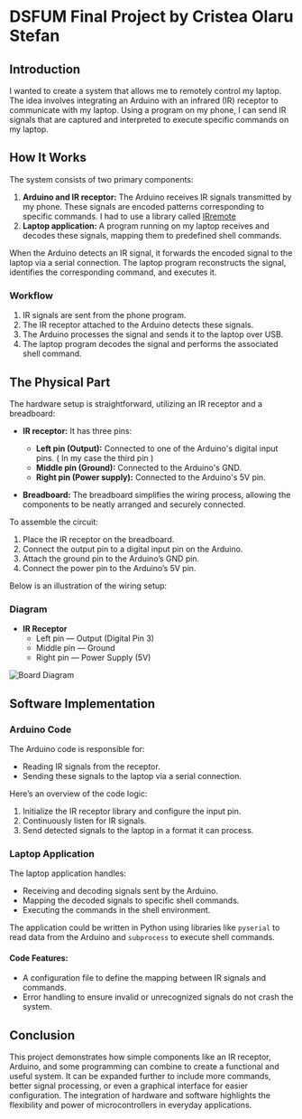 # DSFUM Final Project by Cristea Olaru Stefan

## Introduction

I wanted to create a system that allows me to remotely control my laptop. The idea involves integrating an Arduino with an infrared (IR) receptor to communicate with my laptop. Using a program on my phone, I can send IR signals that are captured and interpreted to execute specific commands on my laptop.

## How It Works

The system consists of two primary components:

1. **Arduino and IR receptor:** The Arduino receives IR signals transmitted by my phone. These signals are encoded patterns corresponding to specific commands. I had to use a library called [IRremote](https://github.com/Arduino-IRremote/Arduino-IRremote)
2. **Laptop application:** A program running on my laptop receives and decodes these signals, mapping them to predefined shell commands.

When the Arduino detects an IR signal, it forwards the encoded signal to the laptop via a serial connection. The laptop program reconstructs the signal, identifies the corresponding command, and executes it.

### Workflow
1. IR signals are sent from the phone program.
2. The IR receptor attached to the Arduino detects these signals.
3. The Arduino processes the signal and sends it to the laptop over USB.
4. The laptop program decodes the signal and performs the associated shell command.

## The Physical Part

The hardware setup is straightforward, utilizing an IR receptor and a breadboard:

- **IR receptor:** It has three pins:
  - **Left pin (Output):** Connected to one of the Arduino's digital input pins. ( In my case the third pin )
  - **Middle pin (Ground):** Connected to the Arduino's GND.
  - **Right pin (Power supply):** Connected to the Arduino's 5V pin.

- **Breadboard:** The breadboard simplifies the wiring process, allowing the components to be neatly arranged and securely connected.

To assemble the circuit:
1. Place the IR receptor on the breadboard.
2. Connect the output pin to a digital input pin on the Arduino.
3. Attach the ground pin to the Arduino’s GND pin.
4. Connect the power pin to the Arduino’s 5V pin.

Below is an illustration of the wiring setup:

### Diagram
- **IR Receptor**
  - Left pin — Output (Digital Pin 3)
  - Middle pin — Ground
  - Right pin — Power Supply (5V)

![Board Diagram](image.png)

## Software Implementation

### Arduino Code
The Arduino code is responsible for:
- Reading IR signals from the receptor.
- Sending these signals to the laptop via a serial connection.

Here’s an overview of the code logic:
1. Initialize the IR receptor library and configure the input pin.
2. Continuously listen for IR signals.
3. Send detected signals to the laptop in a format it can process.

### Laptop Application
The laptop application handles:
- Receiving and decoding signals sent by the Arduino.
- Mapping the decoded signals to specific shell commands.
- Executing the commands in the shell environment.

The application could be written in Python using libraries like `pyserial` to read data from the Arduino and `subprocess` to execute shell commands.

#### Code Features:
- A configuration file to define the mapping between IR signals and commands.
- Error handling to ensure invalid or unrecognized signals do not crash the system.

## Conclusion

This project demonstrates how simple components like an IR receptor, Arduino, and some programming can combine to create a functional and useful system. It can be expanded further to include more commands, better signal processing, or even a graphical interface for easier configuration. The integration of hardware and software highlights the flexibility and power of microcontrollers in everyday applications.
